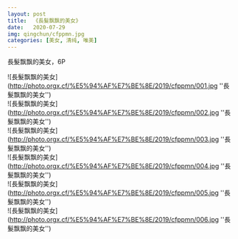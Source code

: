 ```yaml
---
layout: post
title:  《長髮飘飘的美女》
date:   2020-07-29
img: qingchun/cfppmn.jpg
categories: [美女, 清纯, 唯美]
---
```


長髮飘飘的美女，6P

![長髮飘飘的美女](http://photo.orgx.cf/%E5%94%AF%E7%BE%8E/2019/cfppmn/001.jpg ''長髮飘飘的美女'') <br>
![長髮飘飘的美女](http://photo.orgx.cf/%E5%94%AF%E7%BE%8E/2019/cfppmn/002.jpg ''長髮飘飘的美女'') <br>
![長髮飘飘的美女](http://photo.orgx.cf/%E5%94%AF%E7%BE%8E/2019/cfppmn/003.jpg ''長髮飘飘的美女'') <br>
![長髮飘飘的美女](http://photo.orgx.cf/%E5%94%AF%E7%BE%8E/2019/cfppmn/004.jpg ''長髮飘飘的美女'') <br>
![長髮飘飘的美女](http://photo.orgx.cf/%E5%94%AF%E7%BE%8E/2019/cfppmn/005.jpg ''長髮飘飘的美女'') <br>
![長髮飘飘的美女](http://photo.orgx.cf/%E5%94%AF%E7%BE%8E/2019/cfppmn/006.jpg ''長髮飘飘的美女'') <br>
